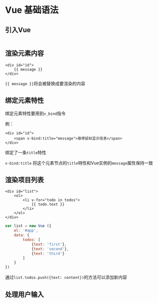 # Vue 基础语法

## 引入Vue

```vue

```

## 渲染元素内容

```vue
<div id="id">
    {{ message }}
</div>
```

`{{ message }}`将会被替换成要渲染的内容



## 绑定元素特性

绑定元素特性要用到`v_bind`指令

例：

```vue
<div id="id">
    <span v-bind:title="message">悬停鼠标显示信息</span>
</div>
```

绑定了一条`title`特性

`v-bind:title` 将这个元素节点的`title`特性和Vue实例的`message`属性保持一致



## 渲染项目列表

```vue
<div id="list">
    <ol>
        <li v-for="todo in todos">
            {{ todo.text }}
        </li>
	</ol>
</div>
```

```javascript
var list = new Vue ({
    el: '#app',
    data: {
        todos: [
            {text: 'first'},
            {text: 'second'},
            {text: 'third'}
        ]
    }
})
```

通过`list.todos.push({text: content})`的方法可以添加新内容



## 处理用户输入

